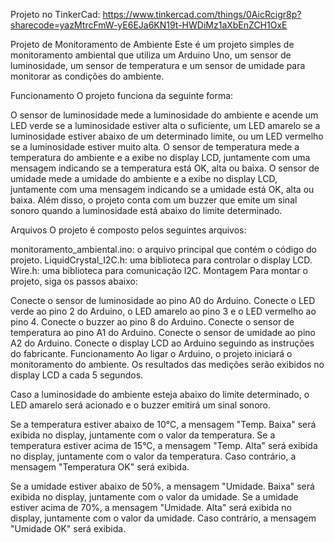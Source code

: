 
Projeto no TinkerCad: https://www.tinkercad.com/things/0AicRcigr8p?sharecode=yazMtrcFmW-yE6EJa6KN19t-HWDiMz1aXbEnZCH1OxE



Projeto de Monitoramento de Ambiente
Este é um projeto simples de monitoramento ambiental que utiliza um Arduino Uno, um sensor de luminosidade, um sensor de temperatura e um sensor de umidade para monitorar as condições do ambiente.

Funcionamento
O projeto funciona da seguinte forma:

O sensor de luminosidade mede a luminosidade do ambiente e acende um LED verde se a luminosidade estiver alta o suficiente, um LED amarelo se a luminosidade estiver abaixo de um determinado limite, ou um LED vermelho se a luminosidade estiver muito alta.
O sensor de temperatura mede a temperatura do ambiente e a exibe no display LCD, juntamente com uma mensagem indicando se a temperatura está OK, alta ou baixa.
O sensor de umidade mede a umidade do ambiente e a exibe no display LCD, juntamente com uma mensagem indicando se a umidade está OK, alta ou baixa.
Além disso, o projeto conta com um buzzer que emite um sinal sonoro quando a luminosidade está abaixo do limite determinado.

Arquivos
O projeto é composto pelos seguintes arquivos:

monitoramento_ambiental.ino: o arquivo principal que contém o código do projeto.
LiquidCrystal_I2C.h: uma biblioteca para controlar o display LCD.
Wire.h: uma biblioteca para comunicação I2C.
Montagem
Para montar o projeto, siga os passos abaixo:

Conecte o sensor de luminosidade ao pino A0 do Arduino.
Conecte o LED verde ao pino 2 do Arduino, o LED amarelo ao pino 3 e o LED vermelho ao pino 4.
Conecte o buzzer ao pino 8 do Arduino.
Conecte o sensor de temperatura ao pino A1 do Arduino.
Conecte o sensor de umidade ao pino A2 do Arduino.
Conecte o display LCD ao Arduino seguindo as instruções do fabricante.
Funcionamento
Ao ligar o Arduino, o projeto iniciará o monitoramento do ambiente. Os resultados das medições serão exibidos no display LCD a cada 5 segundos.

Caso a luminosidade do ambiente esteja abaixo do limite determinado, o LED amarelo será acionado e o buzzer emitirá um sinal sonoro.

Se a temperatura estiver abaixo de 10°C, a mensagem "Temp. Baixa" será exibida no display, juntamente com o valor da temperatura. Se a temperatura estiver acima de 15°C, a mensagem "Temp. Alta" será exibida no display, juntamente com o valor da temperatura. Caso contrário, a mensagem "Temperatura OK" será exibida.

Se a umidade estiver abaixo de 50%, a mensagem "Umidade. Baixa" será exibida no display, juntamente com o valor da umidade. Se a umidade estiver acima de 70%, a mensagem "Umidade. Alta" será exibida no display, juntamente com o valor da umidade. Caso contrário, a mensagem "Umidade OK" será exibida.

